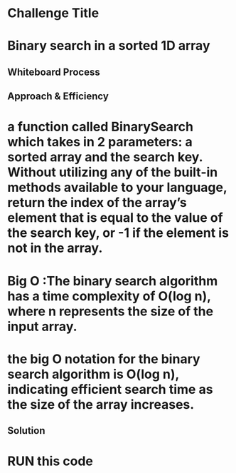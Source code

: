 # Challenge Title
# Binary search in a sorted 1D array



## Whiteboard Process

[](./wh333.png)
## Approach & Efficiency

# a function called BinarySearch which takes in 2 parameters: a sorted array and the search key. Without utilizing any of the built-in methods available to your language, return the index of the array’s element that is equal to the value of the search key, or -1 if the element is not in the array.

#  Big O :The binary search algorithm has a time complexity of O(log n), where n represents the size of the input array. 
# the big O notation for the binary search algorithm is O(log n), indicating efficient search time as the size of the array increases.

## Solution
# RUN this code [](./binary_search.py)

